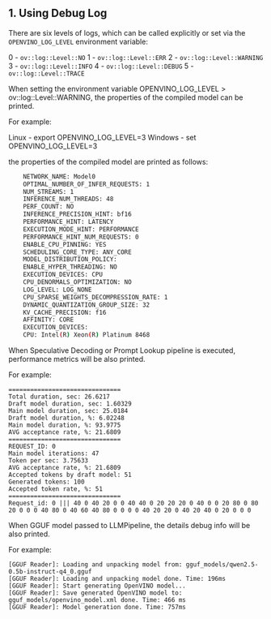 ## 1. Using Debug Log

There are six levels of logs, which can be called explicitly or set via the ``OPENVINO_LOG_LEVEL`` environment variable:

0 - ``ov::log::Level::NO``
1 - ``ov::log::Level::ERR``
2 - ``ov::log::Level::WARNING``
3 - ``ov::log::Level::INFO``
4 - ``ov::log::Level::DEBUG``
5 - ``ov::log::Level::TRACE``

When setting the environment variable OPENVINO_LOG_LEVEL > ov::log::Level::WARNING, the properties of the compiled model can be printed.

For example:

Linux - export OPENVINO_LOG_LEVEL=3
Windows - set OPENVINO_LOG_LEVEL=3

the properties of the compiled model are printed as follows:
```sh
    NETWORK_NAME: Model0
    OPTIMAL_NUMBER_OF_INFER_REQUESTS: 1
    NUM_STREAMS: 1
    INFERENCE_NUM_THREADS: 48
    PERF_COUNT: NO
    INFERENCE_PRECISION_HINT: bf16
    PERFORMANCE_HINT: LATENCY
    EXECUTION_MODE_HINT: PERFORMANCE
    PERFORMANCE_HINT_NUM_REQUESTS: 0
    ENABLE_CPU_PINNING: YES
    SCHEDULING_CORE_TYPE: ANY_CORE
    MODEL_DISTRIBUTION_POLICY:
    ENABLE_HYPER_THREADING: NO
    EXECUTION_DEVICES: CPU
    CPU_DENORMALS_OPTIMIZATION: NO
    LOG_LEVEL: LOG_NONE
    CPU_SPARSE_WEIGHTS_DECOMPRESSION_RATE: 1
    DYNAMIC_QUANTIZATION_GROUP_SIZE: 32
    KV_CACHE_PRECISION: f16
    AFFINITY: CORE
    EXECUTION_DEVICES:
    CPU: Intel(R) Xeon(R) Platinum 8468
```

When Speculative Decoding or Prompt Lookup pipeline is executed, performance metrics will be also printed.

For example:

```
===============================
Total duration, sec: 26.6217
Draft model duration, sec: 1.60329
Main model duration, sec: 25.0184
Draft model duration, %: 6.02248
Main model duration, %: 93.9775
AVG acceptance rate, %: 21.6809
===============================
REQUEST_ID: 0
Main model iterations: 47
Token per sec: 3.75633
AVG acceptance rate, %: 21.6809
Accepted tokens by draft model: 51
Generated tokens: 100
Accepted token rate, %: 51
===============================
Request_id: 0 ||| 40 0 40 20 0 0 40 40 0 20 20 20 0 40 0 0 20 80 0 80 20 0 0 0 40 80 0 40 60 40 80 0 0 0 0 40 20 20 0 40 20 40 0 20 0 0 0
```


When GGUF model passed to LLMPipeline, the details debug info will be also printed.

For example:
```
[GGUF Reader]: Loading and unpacking model from: gguf_models/qwen2.5-0.5b-instruct-q4_0.gguf
[GGUF Reader]: Loading and unpacking model done. Time: 196ms
[GGUF Reader]: Start generating OpenVINO model...
[GGUF Reader]: Save generated OpenVINO model to: gguf_models/openvino_model.xml done. Time: 466 ms
[GGUF Reader]: Model generation done. Time: 757ms
```
